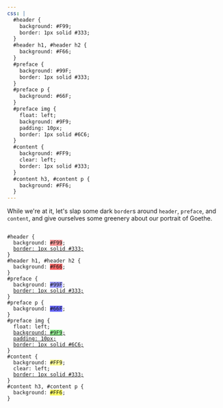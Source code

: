 ```yaml
---
css: |
  #header {
    background: #F99;
    border: 1px solid #333;
  }
  #header h1, #header h2 {
    background: #F66;
  }
  #preface {
    background: #99F;
    border: 1px solid #333;
  }
  #preface p {
    background: #66F;
  }
  #preface img {
    float: left;
    background: #9F9;
    padding: 10px;
    border: 1px solid #6C6;
  }
  #content {
    background: #FF9;
    clear: left;
    border: 1px solid #333;
  }
  #content h3, #content p {
    background: #FF6;
  }
---
```


While we're at it, let's slap some dark `border`s around `header`, `preface`, and `content`, and give ourselves some greenery about our portrait of Goethe.

<pre><code>
#header {
  background: <span style="background: #F99;">#F99</span>;
  <ins>border: 1px solid #333;</ins>
}
#header h1, #header h2 {
  background: <span style="background: #F66;">#F66</span>;
}
#preface {
  background: <span style="background: #99F;">#99F</span>;
  <ins>border: 1px solid #333;</ins>
}
#preface p {
  background: <span style="background: #66F;">#66F</span>;
}
#preface img {
  float: left;
  <ins>background: <span style="background: #9F9;">#9F9</span>;</ins>
  <ins>padding: 10px;</ins>
  <ins>border: 1px solid #6C6;</ins>
}
#content {
  background: <span style="background: #FF9;">#FF9</span>;
  clear: left;
  <ins>border: 1px solid #333;</ins>
}
#content h3, #content p {
  background: <span style="background: #FF6;">#FF6</span>;
}
</code></pre>
